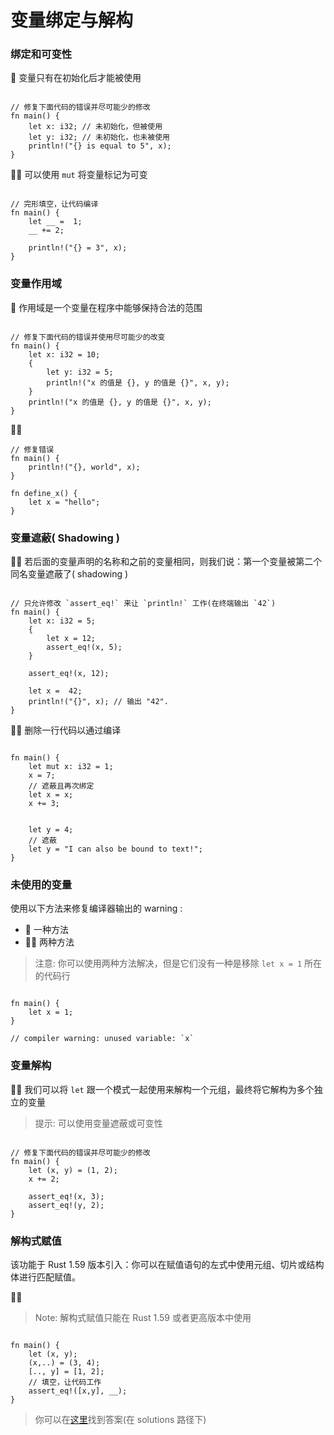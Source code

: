 # 变量绑定与解构

### 绑定和可变性
🌟 变量只有在初始化后才能被使用

```rust,editable

// 修复下面代码的错误并尽可能少的修改
fn main() {
    let x: i32; // 未初始化，但被使用
    let y: i32; // 未初始化，也未被使用
    println!("{} is equal to 5", x); 
}
```

🌟🌟 可以使用 `mut` 将变量标记为可变
```rust,editable

// 完形填空，让代码编译
fn main() {
    let __ =  1;
    __ += 2; 
    
    println!("{} = 3", x); 
}
```

### 变量作用域
🌟 作用域是一个变量在程序中能够保持合法的范围

```rust,editable

// 修复下面代码的错误并使用尽可能少的改变
fn main() {
    let x: i32 = 10;
    {
        let y: i32 = 5;
        println!("x 的值是 {}, y 的值是 {}", x, y);
    }
    println!("x 的值是 {}, y 的值是 {}", x, y); 
}
```

🌟🌟 

```rust,editable
// 修复错误
fn main() {
    println!("{}, world", x); 
}

fn define_x() {
    let x = "hello";
}
```

### 变量遮蔽( Shadowing )
🌟🌟 若后面的变量声明的名称和之前的变量相同，则我们说：第一个变量被第二个同名变量遮蔽了( shadowing )

```rust,editable

// 只允许修改 `assert_eq!` 来让 `println!` 工作(在终端输出 `42`)
fn main() {
    let x: i32 = 5;
    {
        let x = 12;
        assert_eq!(x, 5);
    }

    assert_eq!(x, 12);

    let x =  42;
    println!("{}", x); // 输出 "42".
}
```

🌟🌟 删除一行代码以通过编译
```rust,editable

fn main() {
    let mut x: i32 = 1;
    x = 7;
    // 遮蔽且再次绑定
    let x = x; 
    x += 3;


    let y = 4;
    // 遮蔽
    let y = "I can also be bound to text!"; 
}
```

### 未使用的变量
使用以下方法来修复编译器输出的 warning :

- 🌟  一种方法
- 🌟🌟  两种方法

> 注意: 你可以使用两种方法解决，但是它们没有一种是移除 `let x = 1` 所在的代码行

```rust,editable

fn main() {
    let x = 1; 
}

// compiler warning: unused variable: `x`
```

### 变量解构
🌟🌟 我们可以将 `let` 跟一个模式一起使用来解构一个元组，最终将它解构为多个独立的变量

> 提示: 可以使用变量遮蔽或可变性

```rust,editable

// 修复下面代码的错误并尽可能少的修改
fn main() {
    let (x, y) = (1, 2);
    x += 2;

    assert_eq!(x, 3);
    assert_eq!(y, 2);
}
```

### 解构式赋值
该功能于 Rust 1.59 版本引入：你可以在赋值语句的左式中使用元组、切片或结构体进行匹配赋值。

🌟🌟

> Note: 解构式赋值只能在 Rust 1.59 或者更高版本中使用

```rust,editable

fn main() {
    let (x, y);
    (x,..) = (3, 4);
    [.., y] = [1, 2];
    // 填空，让代码工作
    assert_eq!([x,y], __);
} 
```

> 你可以在[这里](https://github.com/sunface/rust-by-practice)找到答案(在 solutions 路径下) 